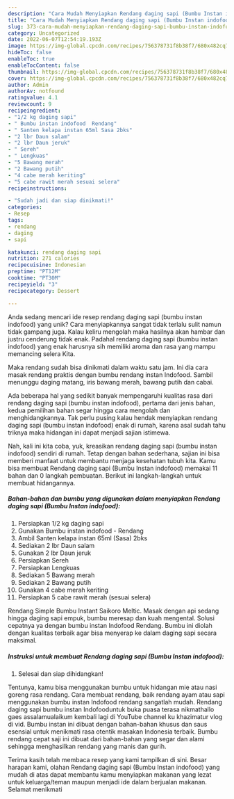 ```yaml
---
description: "Cara Mudah Menyiapkan Rendang daging sapi (Bumbu Instan indofood) yang Lezat Sekali"
title: "Cara Mudah Menyiapkan Rendang daging sapi (Bumbu Instan indofood) yang Lezat Sekali"
slug: 373-cara-mudah-menyiapkan-rendang-daging-sapi-bumbu-instan-indofood-yang-lezat-sekali
category: Uncategorized
date: 2022-06-07T12:54:19.193Z
image: https://img-global.cpcdn.com/recipes/756378731f8b38f7/680x482cq70/rendang-daging-sapi-bumbu-instan-indofood-foto-resep-utama.jpg
hideToc: false
enableToc: true
enableTocContent: false
thumbnail: https://img-global.cpcdn.com/recipes/756378731f8b38f7/680x482cq70/rendang-daging-sapi-bumbu-instan-indofood-foto-resep-utama.jpg
cover: https://img-global.cpcdn.com/recipes/756378731f8b38f7/680x482cq70/rendang-daging-sapi-bumbu-instan-indofood-foto-resep-utama.jpg
author: Admin
authorAv: notfound
ratingvalue: 4.1
reviewcount: 9
recipeingredient:
- "1/2 kg daging sapi"
- " Bumbu instan indofood  Rendang"
- " Santen kelapa instan 65ml Sasa 2bks"
- "2 lbr Daun salam"
- "2 lbr Daun jeruk"
- " Sereh"
- " Lengkuas"
- "5 Bawang merah"
- "2 Bawang putih"
- "4 cabe merah keriting"
- "5 cabe rawit merah sesuai selera"
recipeinstructions:

- "Sudah jadi dan siap dinikmati!"
categories:
- Resep
tags:
- rendang
- daging
- sapi

katakunci: rendang daging sapi 
nutrition: 271 calories
recipecuisine: Indonesian
preptime: "PT12M"
cooktime: "PT30M"
recipeyield: "3"
recipecategory: Dessert

---
```





Anda sedang mencari ide resep rendang daging sapi (bumbu instan indofood) yang unik? Cara menyiapkannya sangat tidak terlalu sulit namun tidak gampang juga. Kalau keliru mengolah maka hasilnya akan hambar dan justru cenderung tidak enak. Padahal rendang daging sapi (bumbu instan indofood) yang enak harusnya sih memiliki aroma dan rasa yang mampu memancing selera Kita.





Maka rendang sudah bisa dinikmati dalam waktu satu jam. Ini dia cara masak rendang praktis dengan bumbu rendang instan Indofood. Sambil menunggu daging matang, iris bawang merah, bawang putih dan cabai.

Ada beberapa hal yang sedikit banyak mempengaruhi kualitas rasa dari rendang daging sapi (bumbu instan indofood), pertama dari jenis bahan, kedua pemilihan bahan segar hingga cara mengolah dan menghidangkannya. Tak perlu pusing kalau hendak menyiapkan rendang daging sapi (bumbu instan indofood) enak di rumah, karena asal sudah tahu triknya maka hidangan ini dapat menjadi sajian istimewa.






Nah, kali ini kita coba, yuk, kreasikan rendang daging sapi (bumbu instan indofood) sendiri di rumah. Tetap dengan bahan sederhana, sajian ini bisa memberi manfaat untuk membantu menjaga kesehatan tubuh kita. Kamu bisa membuat Rendang daging sapi (Bumbu Instan indofood) memakai 11 bahan dan 0 langkah pembuatan. Berikut ini langkah-langkah untuk membuat hidangannya.

<!--inarticleads1-->

##### Bahan-bahan dan bumbu yang digunakan dalam menyiapkan Rendang daging sapi (Bumbu Instan indofood):

1. Persiapkan 1/2 kg daging sapi
1. Gunakan  Bumbu instan indofood - Rendang
1. Ambil  Santen kelapa instan 65ml (Sasa) 2bks
1. Sediakan 2 lbr Daun salam
1. Gunakan 2 lbr Daun jeruk
1. Persiapkan  Sereh
1. Persiapkan  Lengkuas
1. Sediakan 5 Bawang merah
1. Sediakan 2 Bawang putih
1. Gunakan 4 cabe merah keriting
1. Persiapkan 5 cabe rawit merah (sesuai selera)


Rendang Simple Bumbu Instant Saikoro Meltic. Masak dengan api sedang hingga daging sapi empuk, bumbu meresap dan kuah mengental. Solusi cepatnya ya dengan bumbu instan Indofood Rendang. Bumbu ini diolah dengan kualitas terbaik agar bisa menyerap ke dalam daging sapi secara maksimal. 

<!--inarticleads2-->

##### Instruksi untuk membuat Rendang daging sapi (Bumbu Instan indofood):


1. Selesai dan siap dihidangkan!

Tentunya, kamu bisa menggunakan bumbu untuk hidangan mie atau nasi goreng rasa rendang. Cara membuat rendang, baik rendang ayam atau sapi menggunakan bumbu instan Indofood rendang sangatlah mudah. Rendang daging sapi bumbu instan Indofooduntuk buka puasa terasa nikmathallo gaes assalamualaikum kembali lagi di YouTube channel ku khazimatur vlog di vid. Bumbu instan ini dibuat dengan bahan-bahan khusus dan saus esensial untuk menikmati rasa otentik masakan Indonesia terbaik. Bumbu rendang cepat saji ini dibuat dari bahan-bahan yang segar dan alami sehingga menghasilkan rendang yang manis dan gurih. 

Terima kasih telah membaca resep yang kami tampilkan di sini. Besar harapan kami, olahan Rendang daging sapi (Bumbu Instan indofood) yang mudah di atas dapat membantu kamu menyiapkan makanan yang lezat untuk keluarga/teman maupun menjadi ide dalam berjualan makanan. Selamat menikmati
